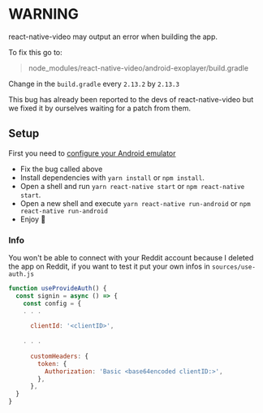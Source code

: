 # WARNING
react-native-video may output an error when building the app.

To fix this go to:
>node_modules/react-native-video/android-exoplayer/build.gradle

Change in the `build.gradle` every `2.13.2` by `2.13.3`

This bug has already been reported to the devs of react-native-video but we fixed it by ourselves waiting for a patch from them.

## Setup

First you need to [configure your Android emulator](https://reactnative.dev/docs/environment-setup#development-os)

- Fix the bug called above
- Install dependencies with `yarn install` or `npm install`.
- Open a shell and run `yarn react-native start` or `npm react-native start`.
- Open a new shell and execute `yarn react-native run-android` or `npm react-native run-android`
- Enjoy 🥰

### Info

You won't be able to connect with your Reddit account because I deleted the app on Reddit, if you want to test it put your own infos in `sources/use-auth.js`

```js
function useProvideAuth() {
  const signin = async () => {
    const config = {
    . . .
    
      clientId: '<clientID>',
    
    . . .
    
      customHeaders: {
        token: {
          Authorization: 'Basic <base64encoded clientID:>',
        },
      },
  }
}
```
